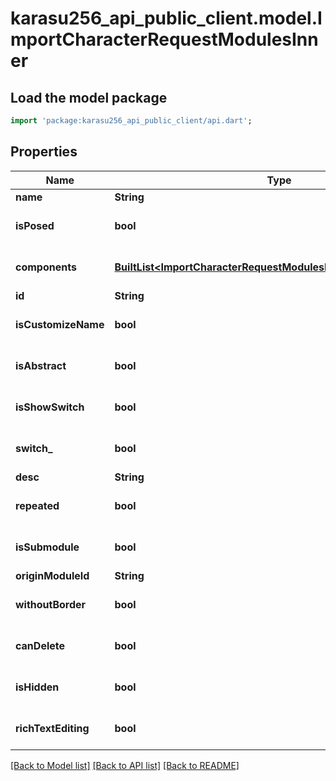 # karasu256_api_public_client.model.ImportCharacterRequestModulesInner

## Load the model package
```dart
import 'package:karasu256_api_public_client/api.dart';
```

## Properties
Name | Type | Description | Notes
------------ | ------------- | ------------- | -------------
**name** | **String** |  | 
**isPosed** | **bool** |  | [optional] [default to false]
**components** | [**BuiltList&lt;ImportCharacterRequestModulesInnerComponentsInner&gt;**](ImportCharacterRequestModulesInnerComponentsInner.md) |  | [optional] [default to ListBuilder()]
**id** | **String** |  | 
**isCustomizeName** | **bool** |  | [optional] [default to false]
**isAbstract** | **bool** |  | [optional] [default to false]
**isShowSwitch** | **bool** |  | [optional] [default to false]
**switch_** | **bool** |  | [optional] [default to false]
**desc** | **String** |  | 
**repeated** | **bool** |  | [optional] [default to false]
**isSubmodule** | **bool** |  | [optional] [default to false]
**originModuleId** | **String** |  | 
**withoutBorder** | **bool** |  | [optional] [default to false]
**canDelete** | **bool** |  | [optional] [default to false]
**isHidden** | **bool** |  | [optional] [default to false]
**richTextEditing** | **bool** |  | [optional] [default to false]

[[Back to Model list]](../README.md#documentation-for-models) [[Back to API list]](../README.md#documentation-for-api-endpoints) [[Back to README]](../README.md)


